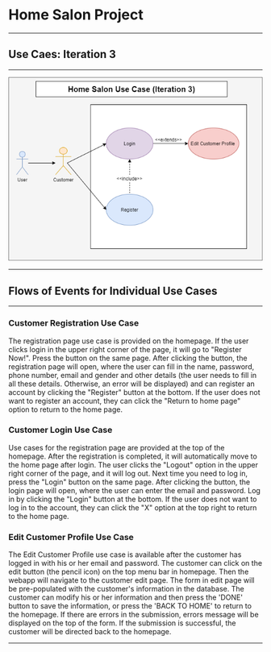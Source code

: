 
# **Home Salon Project**

---  

## Use Caes: **Iteration 3**

---
![Use Case Iteration 3](doc/use%case/../../Home%20Salon%20Use%20Case(Iteration3).png)

---

## Flows of Events for Individual Use Cases

---

### Customer Registration Use Case

The registration page use case is provided on the homepage. If the user clicks login in the upper right corner of the page, it will go to "Register Now!". Press the button on the same page. After clicking the button, the registration page will open, where the user can fill in the name, password, phone number, email and gender and other details (the user needs to fill in all these details. Otherwise, an error will be displayed) and can register an account by clicking the "Register" button at the bottom. If the user does not want to register an account, they can click the "Return to home page" option to return to the home page.

### Customer Login Use Case 

Use cases for the registration page are provided at the top of the homepage. After the registration is completed, it will automatically move to the home page after login. The user clicks the "Logout" option in the upper right corner of the page, and it will log out. Next time you need to log in, press the "Login" button on the same page. After clicking the button, the login page will open, where the user can enter the email and password. Log in by clicking the "Login" button at the bottom. If the user does not want to log in to the account, they can click the "X" option at the top right to return to the home page.

### Edit Customer Profile Use Case

The Edit Customer Profile use case is available after the customer has logged in with his or her email and password. The customer can click on the edit button (the pencil icon) on the top menu bar in homepage. Then the webapp will navigate to the customer edit page. The form in edit page will be pre-populated with the customer's information in the database. The customer can modify his or her information and then press the 'DONE' button to save the information, or press the 'BACK TO HOME' to return to the homepage. If there are errors in the submission, errors message will be displayed on the top of the form. If the submission is successful, the customer will be directed back to the homepage.

---
